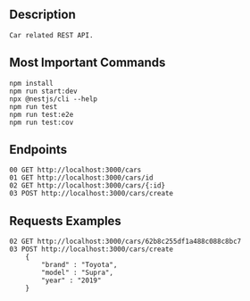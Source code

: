 ## Description
    Car related REST API.

## Most Important Commands
    npm install
    npm run start:dev
    npx @nestjs/cli --help
    npm run test
    npm run test:e2e
    npm run test:cov

## Endpoints
    00 GET http://localhost:3000/cars
    01 GET http://localhost:3000/cars/id
    02 GET http://localhost:3000/cars/{:id}
    03 POST http://localhost:3000/cars/create

## Requests Examples
    02 GET http://localhost:3000/cars/62b8c255df1a488c088c8bc7
    03 POST http://localhost:3000/cars/create
        {
            "brand" : "Toyota",
            "model" : "Supra",
            "year" : "2019"
        }
